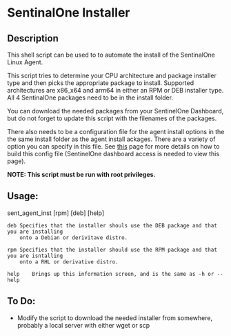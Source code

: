 # SentinalOne Installer

## Description

This shell script can be used to to automate the install of the SentinalOne Linux Agent.

This script tries to determine your CPU architecture and package installer type and then
picks the appropriate package to install. Supported architectures are x86_x64 and arm64
in either an RPM or DEB installer type. All 4 SentinalOne packages need to be in the 
install folder.

You can download the needed packages from your SentinelOne Dashboard, but do not forget 
to update this script with the filenames of the packages.
	
   	
There also needs to be a configuration file for the agent install options in the the 
same install folder as the agent install ackages. There are a variety of option you 
can specify in this file. See [this](https://usea1-017.sentinelone.net/docs/en/deploying-the-linux-agent-with-a-configuration-file.html##) page for more details on how to build this config
file (SentinelOne dashboard access is needed to view this page).
	
	
**NOTE: This script must be run with root privileges.**
	
	
## Usage: 
	 
sent_agent_inst [rpm] [deb] [help]

	deb	Specifies that the installer shouls use the DEB package and that you are installing
		onto a Debian or derivitave distro.
    
	rpm	Specifies that the installer should use the RPM package and that you are isntalling
		onto a RHL or derivative distro.
    
	help	Brings up this information screen, and is the same as -h or --help
	
	
## To Do:

 - Modify the script to download the needed installer from somewhere, probably a local server with either wget or scp
